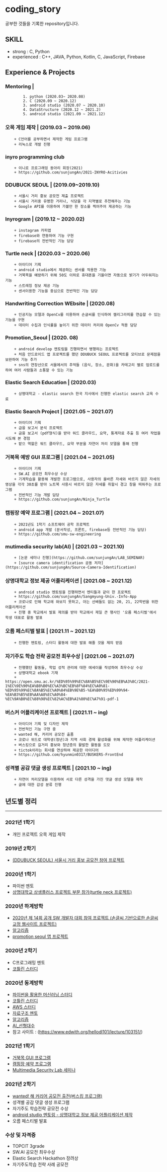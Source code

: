# coding_story
공부한 것들을 기록한 repository입니다. 

SKILL
---------------------------------------------------
+ strong : C, Python
+ experienced : C++, JAVA, Python, Kotlin, C, JavaScript, Firebase

Experience & Projects
---------------------------------------------------
### Mentoring | 
            1. python (2020.03~ 2020.08)
            2. C (2020.09 ~ 2020.12)
            3. android studio (2020.07 ~ 2020.10)
            4. DataStructure (2020.12 ~ 2021.2)
            5. android studio (2021.09 ~ 2021.12)
        
### 오목 게임 제작 | (2019.03 ~ 2019.06) 
        + C언어를 공부하면서 제작한 게임 프로그램
        + 리눅스로 개발 진행
            
### inyro programming club 
        + 이니로 프로그래밍 동아리 회장(2021)
        + https://github.com/sunjungAn/2021-INYRO-Acitivies
   
### DDUBUCK SEOUL | (2019.09~2019.10) 
        + 서울시 거리 홍보 공모전 제출 프로젝트
        + 서울시 거리중 유명한 거리나, 식당을 각 지역별로 추천해주는 기능
        + Google API를 이용하여 가볼만 한 장소를 찍어주어 제공하는 기능
  
### Inyrogram | (2019.12 ~ 2020.02) 
        + instagram 카피앱
        + firebase와 연동하여 기능 구현
        + firebase의 전반적인 기능 담당
     
### Turtle neck | (2020.03 ~ 2020.06)
        + 아이디어 기획
        + android studio에서 제공하는 센서를 적용한 기능
        + 거북목을 예방하기 위해 50도 이하로 휴대폰을 기울이면 자동으로 밝기가 어두워지는 기능
        + 스트레칭 정보 제공 기능
        + 센서이용한 기능을 중심으로 전반적인 기능 담당
   
### Handwriting Correction WEbsite | (2020.08) 
        + 인공지능 모델과 OpenCv를 이용하여 손글씨를 인식하여 캘리그라피를 연습할 수 있는 기능을 구현
        + 데이터 수집과 인식률을 높이기 위한 데이터 처리와 OpenCv 적용 담당
       
### Promotion_Seoul | (2020. 08) 
        + android develop 멘토링을 진행하면서 병행하는 프로젝트
        + 처음 안드로이드 앱 프로젝트를 했던 DDUBUCK SEOUL 프로젝트를 모티브로 문제점을 보완하여 기능 추가 
        + sns의 연장선으로 서울에서의 추억들 (음식, 장소, 문화)을 카테고리 별로 업로드를 하여 여러 사람들과 소통할 수 있는 기능
         
### Elastic Search Education | (2020.03) 
        + 상명대학교 - elastic search 한국 지사에서 진행한 elastic search 교육 수료

### Elastic Search Project | (2021.05 ~ 2021.07)
        + 아이디어 기획
        + 금융 보고서 분석 프로젝트 
        + 금융 보고서 (pdf형식)을 받아 워드 클라우드, 요약, 통계자료 추출 등 여러 작업을 시도해 본 경험
        + 맡으 역할은 워드 클라우드, 요약 부분을 자연어 처리 모델을 통해 진행
      
### 거북목 예방 GUI 프로그램 | (2021.04 ~ 2021.05)
        + 아이디어 기획
        + SW.AI 공모전 최우수상 수상
        + 기계학습을 활용해 개발한 프로그램으로, 사용자의 올바른 자세와 바르지 않은 자세의 영상을 각각 30초를 받아 노트북 사용시 바르지 않은 자세를 취할시 경고 창을 띄워주는 프로그램
        + 전반적인 기능 개발 담당
        + https://github.com/sunjungAn/Ninja_Turtle
        
### 캠핑장 예약 프로그램 | (2021.04 ~ 2021.07)
        + 2021년도 1학기 소프트웨어 공학 프로젝트
        + android app 개발 (문서작성, 프론트, firebase등 전반적인 기능 담당)
        + https://github.com/smu-sw-engineering
        
### mutimedia security lab(AI) | (2021.03 ~ 2021.10)
        + [논문 세미나 진행](https://github.com/sunjungAn/LAB_SEMINAR)
        + [source camera identification 공동 저자](https://github.com/sunjungAn/Source-Camera-Identification)
        
        
### 상명대학교 정보 제공 어플리케이션 | (2021.08 ~ 2021.12)
        + android studio 멘토링을 진행하면서 멘티들과 같이 한 프로젝트
        + https://github.com/sunjungAn/Sangmyung-Univ.-Info-App
        + 코로나로 인해 학교에 와보지 못하고, 아는 선배들도 없는 20, 21, 22학번을 위한 어플리케이션
        + 진행 중 학교에서 발표 제의를 받아 학교에서 제일 큰 행사인 '오름 페스티벌'에서 학생 대표로 활동 발표

### 오름 페스티벌 발표 | (2021.11 ~ 2021.12)
        + 진행한 멘토링, 스터디 활동에 대한 발표 해줄 것을 제의 받음
        

### 자기주도 학습 전략 공모전 최우수상 | (2021.06 ~ 2021.07)
        + 진행했던 활동들, 학업 성적 관리에 대한 에세이를 작성하여 최우수상 수상
        + 상명대학교 ebook 기재
        + https://open.smu.ac.kr/%ED%95%99%EC%8A%B5%EC%9E%90%EB%A3%8C/2021-1%EC%9E%90%EA%B8%B0%EC%A3%BC%EB%8F%84%EC%A0%81-%ED%95%99%EC%8A%B5%EC%A0%84%EB%9E%B5-%EA%B0%95%ED%99%94-%EA%B3%B5%EB%AA%A8%EC%A0%84-%EC%9A%B0%EC%88%98%EC%82%AC%EB%A1%80%EC%A7%91-pdf-1

        
### 버스커 어플리케이션 프로젝트 | (2021.11 ~ ing)
        + 아이디어 기획 및 디자인 제작
        + 전반적인 기능 구현 중
        + wanted 해, 커리어 공모전 출품
        + 코로나 위드로 대학생(청년)과 지역 사회 경제 활성화를 위해 제작한 어플리케이션
        + 버스킹으로 길거리 홍보와 청년층의 활발한 활동을 도모 
        + tictok이라는 회사를 연상하여 제공한 아이디어
        + https://github.com/hyunmin0317/BUSKERS-FrontEnd
        
 ### 성격별 공감 댓글 생성 프로젝트 | (2021.10 ~ ing)
        + 자연어 처리모델을 이용하여 서로 다른 성격을 가진 댓글 생성 모델을 제작
        + 글에 대한 감성 분류 진행
        
        

## 년도별 정리
------------------------------------------------------------------------
### 2021년 1학기
+ 개인 프로젝트 오목 게임 제작

### 2019년 2학기
+ [(DDUBUCK SEOUL) 서울시 거리 홍보 공모전 참여 프로젝트](https://github.com/sunjungAn/DDUBUCK_SEOUL)

### 2020년 1학기
+ 파이썬 멘토
+ [상명대학교 상생플러스 프로젝트 부문 참가(turtle neck 프로젝트)](https://github.com/sunjungAn/turtle_neck)

### 2020년 하계방학
+ [2020년 제 14회 공개 SW 개발자 대회 참여 프로젝트 (손글씨 기반으로한 손글씨 교정 웹사이트 프로젝트)](https://github.com/sunjungAn/hand_writing_correction_website)
+ [알고리즘](https://github.com/sunjungAn/algorithm)
+ [promotion seoul 앱 프로젝트](https://github.com/sunjungAn/promotion_seoul)

### 2020년 2학기
+ C프로그래밍 멘토
+ [코틀린 스터디](https://github.com/sunjungAn/Kotlin_basic)

### 2020년 동계방학
+ [파이썬을 활용한 머신러닝 스터디](https://github.com/sunjungAn/Machine_Learning)
+ [코틀린 스터디](https://github.com/sunjungAn/Kotlin_basic)
+ [AWS 스터디](https://github.com/sunjungAn/AWS_study)
+ [자료구조 멘토](https://github.com/sunjungAn/DataStructure_mentoring)
+ [알고리즘](https://github.com/sunjungAn/algorithm)
+ [AI_선형대수](https://github.com/sunjungAn/ai_linear-algebra)
+ 참고 사이트 : (https://www.edwith.org/hellodl101/lecture/103151/)


### 2021년 1학기
+ [거북목 GUI 프로그램](https://github.com/sunjungAn/Ninja_Turtle)
+ [캠핑장 예약 프로그램](https://github.com/smu-sw-engineering)
+ [Multimedia Security Lab 세미나](https://github.com/sunjungAn/LAB_SEMINAR)


### 2021년 2학기
+ [wanted! 해 커리어 공모전 출전(버스킹 프로그램)](https://github.com/hyunmin0317/BUSKERS-FrontEnd)
+ 성격별 공감 댓글 생성 프로그램
+ 자기주도 학습전략 공모전 수상
+ [android studio 멘토링 - 상명대학교 정보 제공 어플리케이션 제작](https://github.com/sunjungAn/Sangmyung-Univ.-Info-App)
+ 오름 페스티벌 발표


### 수상 및 자격증
+ TOPCIT 3grade
+ SW.AI 공모전 최우수상
+ Elastic Search Hackathon 장려상
+ 자기주도학습 전략 사례 공모전 


